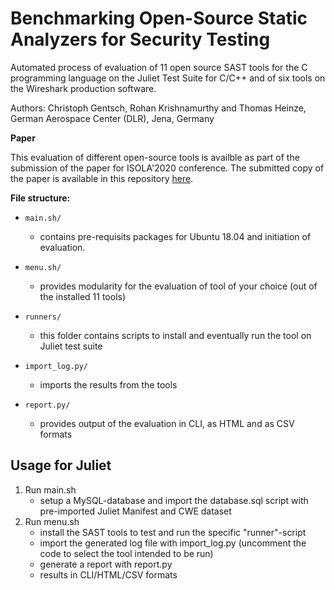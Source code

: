 # Benchmarking Open-Source Static Analyzers for Security Testing

Automated process of evaluation of 11 open source SAST tools for the C programming language on the Juliet Test Suite
for C/C++ and of six tools on the Wireshark production software.

Authors: Christoph Gentsch, Rohan Krishnamurthy and Thomas Heinze, German Aerospace Center (DLR), Jena, Germany

**Paper**

This evaluation of different open-source tools is availble as part of the submission of the paper for ISOLA'2020 conference.
The submitted copy of the paper is available in this repository [here](paper/sast_isola.pdf).

**File structure:**

- `main.sh/`

  - contains pre-requisits packages for Ubuntu 18.04 and initiation of evaluation.
  
- `menu.sh/`

  - provides modularity for the evaluation of tool of your choice (out of the installed 11 tools)

- `runners/`

  - this folder contains scripts to install and eventually run the tool on Juliet test suite

- `import_log.py/`

  - imports the results from the tools

- `report.py/`

  - provides output of the evaluation in CLI, as HTML and as CSV formats

## Usage for Juliet

1. Run main.sh
    - setup a MySQL-database and import the database.sql script with pre-imported Juliet Manifest and CWE dataset
2. Run menu.sh
    - install the SAST tools to test and run the specific "runner"-script
    - import the generated log file with import_log.py (uncomment the code to select the tool intended to be run)
    - generate a report with report.py
    - results in CLI/HTML/CSV formats

